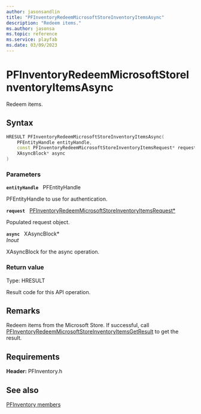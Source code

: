```yaml
---
author: jasonsandlin
title: "PFInventoryRedeemMicrosoftStoreInventoryItemsAsync"
description: "Redeem items."
ms.author: jasonsa
ms.topic: reference
ms.service: playfab
ms.date: 03/09/2023
---
```


# PFInventoryRedeemMicrosoftStoreInventoryItemsAsync  

Redeem items.  

## Syntax  
  
```cpp
HRESULT PFInventoryRedeemMicrosoftStoreInventoryItemsAsync(  
    PFEntityHandle entityHandle,  
    const PFInventoryRedeemMicrosoftStoreInventoryItemsRequest* request,  
    XAsyncBlock* async  
)  
```  
  
### Parameters  
  
**`entityHandle`** &nbsp; PFEntityHandle  
  
PFEntityHandle to use for authentication.  
  
**`request`** &nbsp; [PFInventoryRedeemMicrosoftStoreInventoryItemsRequest*](../../pfinventorytypes/structs/pfinventoryredeemmicrosoftstoreinventoryitemsrequest.md)  
  
Populated request object.  
  
**`async`** &nbsp; XAsyncBlock*  
*_Inout_*  
  
XAsyncBlock for the async operation.  
  
  
### Return value
Type: HRESULT
  
Result code for this API operation.
  
## Remarks  
  
Redeem items from the Microsoft Store. If successful, call [PFInventoryRedeemMicrosoftStoreInventoryItemsGetResult](pfinventoryredeemmicrosoftstoreinventoryitemsgetresult.md) to get the result.
  
## Requirements  
  
**Header:** PFInventory.h
  
## See also  
[PFInventory members](../pfinventory_members.md)  

  
  
